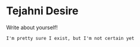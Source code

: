 # Tejahni Desire

Write about yourself!
```{note}
I'm pretty sure I exist, but I'm not certain yet
```

